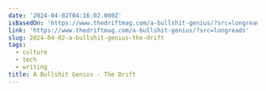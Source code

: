 ```yaml
---
date: '2024-04-02T04:16:02.000Z'
isBasedOn: 'https://www.thedriftmag.com/a-bullshit-genius/?src=longreads'
link: 'https://www.thedriftmag.com/a-bullshit-genius/?src=longreads'
slug: 2024-04-02-a-bullshit-genius-the-drift
tags:
  - culture
  - tech
  - writing
title: A Bullshit Genius - The Drift
---
```


